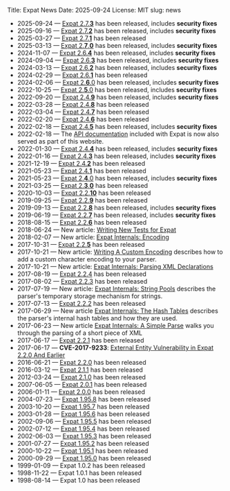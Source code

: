 Title: Expat News
Date: 2025-09-24
License: MIT
slug: news


* 2025-09-24 —
  [Expat 2.7.**3**](https://github.com/libexpat/libexpat/blob/R_2_7_3/expat/Changes)
  has been released, includes **security fixes**
* 2025-09-16 —
  [Expat 2.7.**2**](https://github.com/libexpat/libexpat/blob/R_2_7_2/expat/Changes)
  has been released, includes **security fixes**
* 2025-03-27 —
  [Expat 2.7.**1**](https://github.com/libexpat/libexpat/blob/R_2_7_1/expat/Changes)
  has been released
* 2025-03-13 —
  [Expat 2.**7**.**0**](https://github.com/libexpat/libexpat/blob/R_2_7_0/expat/Changes)
  has been released, includes **security fixes**
* 2024-11-07 —
  [Expat 2.6.**4**](https://github.com/libexpat/libexpat/blob/R_2_6_4/expat/Changes)
  has been released, includes **security fixes**
* 2024-09-04 —
  [Expat 2.6.**3**](https://github.com/libexpat/libexpat/blob/R_2_6_3/expat/Changes)
  has been released, includes **security fixes**
* 2024-03-13 —
  [Expat 2.6.**2**](https://github.com/libexpat/libexpat/blob/R_2_6_2/expat/Changes)
  has been released, includes **security fixes**
* 2024-02-29 —
  [Expat 2.6.**1**](https://github.com/libexpat/libexpat/blob/R_2_6_1/expat/Changes)
  has been released
* 2024-02-06 —
  [Expat 2.**6**.0](https://github.com/libexpat/libexpat/blob/R_2_6_0/expat/Changes)
  has been released, includes **security fixes**
* 2022-10-25 —
  [Expat 2.**5**.0](https://github.com/libexpat/libexpat/blob/R_2_5_0/expat/Changes)
  has been released, includes **security fixes**
* 2022-09-20 —
  [Expat 2.4.**9**](https://github.com/libexpat/libexpat/blob/R_2_4_9/expat/Changes)
  has been released, includes **security fixes**
* 2022-03-28 —
  [Expat 2.4.**8**](https://github.com/libexpat/libexpat/blob/R_2_4_8/expat/Changes)
  has been released
* 2022-03-04 —
  [Expat 2.4.**7**](https://github.com/libexpat/libexpat/blob/R_2_4_7/expat/Changes)
  has been released
* 2022-02-20 —
  [Expat 2.4.**6**](https://github.com/libexpat/libexpat/blob/R_2_4_6/expat/Changes)
  has been released
* 2022-02-18 —
  [Expat 2.4.**5**](https://github.com/libexpat/libexpat/blob/R_2_4_5/expat/Changes)
  has been released, includes **security fixes**
* 2022-02-18 —
  The [API documentation](../api/latest/) included with Expat
  is now also served as part of this website.
* 2022-01-30 —
  [Expat 2.4.**4**](https://github.com/libexpat/libexpat/blob/R_2_4_4/expat/Changes)
  has been released, includes **security fixes**
* 2022-01-16 —
  [Expat 2.4.**3**](https://github.com/libexpat/libexpat/blob/R_2_4_3/expat/Changes)
  has been released, includes **security fixes**
* 2021-12-19 —
  [Expat 2.4.**2**](https://github.com/libexpat/libexpat/blob/R_2_4_2/expat/Changes)
  has been released
* 2021-05-23 —
  [Expat 2.4.**1**](https://github.com/libexpat/libexpat/blob/R_2_4_1/expat/Changes)
  has been released
* 2021-05-23 —
  [Expat 2.**4**.0](https://github.com/libexpat/libexpat/blob/R_2_4_0/expat/Changes)
  has been released, includes **security fixes**
* 2021-03-25 —
  [Expat 2.**3**.**0**](https://github.com/libexpat/libexpat/blob/R_2_3_0/expat/Changes)
  has been released
* 2020-10-03 —
  [Expat 2.2.**10**](https://github.com/libexpat/libexpat/blob/R_2_2_10/expat/Changes)
  has been released
* 2019-09-25 —
  [Expat 2.2.**9**](https://github.com/libexpat/libexpat/blob/R_2_2_9/expat/Changes)
  has been released
* 2019-09-13 —
  [Expat 2.2.**8**](https://github.com/libexpat/libexpat/blob/R_2_2_8/expat/Changes)
  has been released, includes **security fixes**
* 2019-06-19 —
  [Expat 2.2.**7**](https://github.com/libexpat/libexpat/blob/R_2_2_7/expat/Changes)
  has been released, includes **security fixes**
* 2018-08-15 —
  [Expat 2.2.**6**](https://github.com/libexpat/libexpat/blob/R_2_2_6/expat/Changes)
  has been released
* 2018-06-24 —
  New article:
  [Writing New Tests for Expat](../writing-new-tests-for-expat/)
* 2018-02-07 —
  New article:
  [Expat Internals: Encoding](../expat-internals-encodings/)
* 2017-10-31 —
  [Expat 2.2.**5**](https://github.com/libexpat/libexpat/blob/R_2_2_5/expat/Changes)
  has been released
* 2017-10-21 —
  New article:
  [Writing A Custom Encoding](../writing-a-custom-encoding/)
  describes how to add a custom character encoding to your parser.
* 2017-10-21 —
  New article:
  [Expat Internals: Parsing XML Declarations](../expat-internals-parsing-xml-declarations/)
* 2017-08-19 —
  [Expat 2.2.4](https://github.com/libexpat/libexpat/blob/R_2_2_4/expat/Changes)
  has been released
* 2017-08-02 —
  [Expat 2.2.3](https://github.com/libexpat/libexpat/blob/R_2_2_3/expat/Changes)
  has been released
* 2017-07-19 —
  New article:
  [Expat Internals: String Pools](../expat-internals-string-pools/)
  describes the parser's temporary storage mechanism for strings.
* 2017-07-13 —
  [Expat 2.2.2](https://github.com/libexpat/libexpat/blob/R_2_2_2/expat/Changes)
  has been released
* 2017-06-29 —
  New article
  [Expat Internals: The Hash Tables](../expat-internals-the-hash-tables/)
  describes the parser's internal hash tables and how they are used.
* 2017-06-23 —
  New article
  [Expat Internals: A Simple Parse](../expat-internals-a-simple-parse/)
  walks you through the parsing of a short piece of XML
* 2017-06-17 —
  [Expat 2.2.1](https://github.com/libexpat/libexpat/blob/R_2_2_1/expat/Changes)
  has been released
* 2017-06-17 —
  __CVE-2017-9233__:
  [External Entity Vulnerability in Expat 2.2.0 And Earlier](../cve-2017-9233/)
* 2016-06-21 —
  [Expat 2.2.0](https://github.com/libexpat/libexpat/blob/R_2_2_0/expat/Changes)
  has been released
* 2016-03-12 —
  [Expat 2.1.1](https://github.com/libexpat/libexpat/blob/R_2_1_1/expat/Changes)
  has been released
* 2012-03-24 —
  [Expat 2.1.0](https://github.com/libexpat/libexpat/blob/R_2_1_0/expat/Changes)
  has been released
* 2007-06-05 —
  [Expat 2.0.1](https://github.com/libexpat/libexpat/blob/R_2_0_1/expat/Changes)
  has been released
* 2006-01-11 —
  [Expat 2.0.0](https://github.com/libexpat/libexpat/blob/R_2_0_0/expat/Changes)
  has been released
* 2004-07-23 —
  [Expat 1.95.8](https://github.com/libexpat/libexpat/blob/R_1_95_8/expat/Changes)
  has been released
* 2003-10-20 —
  [Expat 1.95.7](https://github.com/libexpat/libexpat/blob/R_1_95_7/expat/Changes)
  has been released
* 2003-01-28 —
  [Expat 1.95.6](https://github.com/libexpat/libexpat/blob/R_1_95_6/expat/Changes)
  has been released
* 2002-09-06 —
  [Expat 1.95.5](https://github.com/libexpat/libexpat/blob/R_1_95_5/expat/Changes)
  has been released
* 2002-07-12 —
  [Expat 1.95.4](https://github.com/libexpat/libexpat/blob/R_1_95_4/expat/Changes)
  has been released
* 2002-06-03 —
  [Expat 1.95.3](https://github.com/libexpat/libexpat/blob/R_1_95_3/expat/Changes)
  has been released
* 2001-07-27 —
  [Expat 1.95.2](https://github.com/libexpat/libexpat/blob/R_1_95_2/expat/Changes)
  has been released
* 2000-10-22 —
  [Expat 1.95.1](https://github.com/libexpat/libexpat/blob/R_1_95_2/expat/Changes#L13)
  has been released
* 2000-09-29 —
  [Expat 1.95.0](https://github.com/libexpat/libexpat/blob/R_1_95_0/expat/Changes)
  has been released
* 1999-01-09 —
  Expat 1.0.2
  has been released
* 1998-11-22 —
  Expat 1.0.1
  has been released
* 1998-08-14 —
  Expat 1.0
  has been released
